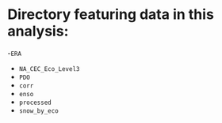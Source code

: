 # Directory featuring data in this analysis:

-`ERA`
- `NA_CEC_Eco_Level3`
- `PDO`
- `corr`
- `enso`
- `processed`
- `snow_by_eco`

